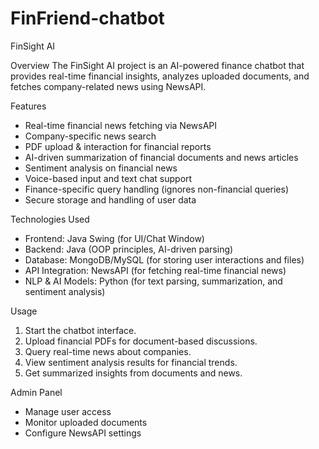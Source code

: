 # FinFriend-chatbot
FinSight AI 

Overview
The FinSight AI project is an AI-powered finance chatbot that provides real-time financial insights, analyzes uploaded documents, and fetches company-related news using NewsAPI.

Features
- Real-time financial news fetching via NewsAPI
- Company-specific news search
- PDF upload & interaction for financial reports
- AI-driven summarization of financial documents and news articles
- Sentiment analysis on financial news
- Voice-based input and text chat support
- Finance-specific query handling (ignores non-financial queries)
- Secure storage and handling of user data

Technologies Used
- Frontend: Java Swing (for UI/Chat Window)
- Backend: Java (OOP principles, AI-driven parsing)
- Database: MongoDB/MySQL (for storing user interactions and files)
- API Integration: NewsAPI (for fetching real-time financial news)
- NLP & AI Models: Python (for text parsing, summarization, and sentiment analysis)

Usage
1. Start the chatbot interface.
2. Upload financial PDFs for document-based discussions.
3. Query real-time news about companies.
4. View sentiment analysis results for financial trends.
5. Get summarized insights from documents and news.

Admin Panel
- Manage user access
- Monitor uploaded documents
- Configure NewsAPI settings
